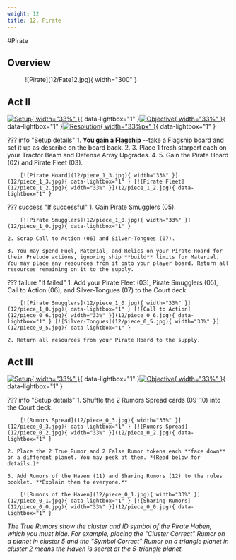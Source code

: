 ```yaml
---
weight: 12
title: 12. Pirate
---
```

#Pirate
## Overview
<figure markdown="span">
![Pirate](12/Fate12.jpg){ width="300" }
</figure>

## Act II

[![Setup](12/piece_1_4.jpg){ width="33%" }](12/piece_1_4.jpg){ data-lightbox="1" }[![Objective](12/back_1_4.jpg){ width="33%" }](12/back_1_4.jpg){ data-lightbox="1" }[![Resolution](12/piece_1_1.jpg){ width="33%px" }](12/piece_1_1.jpg){ data-lightbox="1" }

??? info "Setup details"
    1. **You gain a Flagship** --take a Flagship board and set it up as describe on the board back.
    2. 
    3. Place 1 fresh starport each on your Tractor Beam and Defense Array Upgrades.
    4. 
    5. Gain the Pirate Hoard (02) and Pirate Fleet (03).

        [![Pirate Hoard](12/piece_1_3.jpg){ width="33%" }](12/piece_1_3.jpg){ data-lightbox="1" } [![Pirate Fleet](12/piece_1_2.jpg){ width="33%" }](12/piece_1_2.jpg){ data-lightbox="1" }

??? success "If successful"
    1. Gain Pirate Smugglers (05).
    
        [![Pirate Smugglers](12/piece_1_0.jpg){ width="33%" }](12/piece_1_0.jpg){ data-lightbox="1" }
    
    2. Scrap Call to Action (06) and Silver-Tongues (07).
    
    3. You may spend Fuel, Material, and Relics on your Pirate Hoard for their Prelude actions, ignoring ship **build** limits for Material. You may place any resources from it onto your player board. Return all resources remaining on it to the supply.

??? failure "If failed"
    1. Add your Pirate Fleet (03), Pirate Smugglers (05), Call to Action (06), and Silver-Tongues (07) to the Court deck.
     
        [![Pirate Smugglers](12/piece_1_0.jpg){ width="33%" }](12/piece_1_0.jpg){ data-lightbox="1" } [![Call to Action](12/piece_0_6.jpg){ width="33%" }](12/piece_0_6.jpg){ data-lightbox="1" } [![Silver-Tongues](12/piece_0_5.jpg){ width="33%" }](12/piece_0_5.jpg){ data-lightbox="1" }
    
    2. Return all resources from your Pirate Hoard to the supply.

## Act III

[![Setup](12/piece_0_4.jpg){ width="33%" }](12/piece_0_4.jpg){ data-lightbox="1" }[![Objective](12/back_0_4.jpg){ width="33%" }](12/back_0_4.jpg){ data-lightbox="1" }

??? info "Setup details"
    1. Shuffle the 2 Rumors Spread cards (09-10) into the Court deck.
    
        [![Rumors Spread](12/piece_0_3.jpg){ width="33%" }](12/piece_0_3.jpg){ data-lightbox="1" } [![Rumors Spread](12/piece_0_2.jpg){ width="33%" }](12/piece_0_2.jpg){ data-lightbox="1" }
    
    2. Place the 2 True Rumor and 2 False Rumor tokens each **face down** on a different planet. You may peek at them. *(Read below for details.)*
    
    3. Add Rumors of the Haven (11) and Sharing Rumors (12) to the rules booklet. **Explain them to everyone.**

        [![Rumors of the Haven](12/piece_0_1.jpg){ width="33%" }](12/piece_0_1.jpg){ data-lightbox="1" } [![Sharing Rumors](12/piece_0_0.jpg){ width="33%" }](12/piece_0_0.jpg){ data-lightbox="1" }

*The True Rumors show the cluster and ID symbol of the Pirate Haben, which you must hide. For example, placing the "Cluster Correct" Rumor on a planet in cluster 5 and the "Symbol Correct" Rumor on a triangle planet in cluster 2 means the Haven is secret at the 5-triangle planet.*